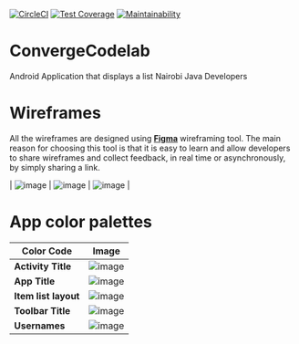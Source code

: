[![CircleCI](https://circleci.com/gh/PromasterGuru/nairobi-java-developers.svg?style=svg)](https://circleci.com/gh/PromasterGuru/nairobi-java-developers)
[![Test Coverage](https://api.codeclimate.com/v1/badges/a141aa73b0bf051ca102/test_coverage)](https://codeclimate.com/github/PromasterGuru/nairobi-java-developers/test_coverage)
[![Maintainability](https://api.codeclimate.com/v1/badges/a141aa73b0bf051ca102/maintainability)](https://codeclimate.com/github/PromasterGuru/nairobi-java-developers/maintainability)
# ConvergeCodelab

Android Application that displays a list Nairobi Java Developers

# Wireframes

All the wireframes are designed using **[Figma](https://www.figma.com/)** wireframing tool. The main reason for choosing this tool is that it is easy to learn and allow developers to share wireframes and collect feedback, in real time or asynchronously, by simply sharing a link.

| ![image](https://user-images.githubusercontent.com/39240075/54424140-519a3980-4723-11e9-8a63-5d36a2e7e861.png) | ![image](https://user-images.githubusercontent.com/39240075/54424143-5363fd00-4723-11e9-9ddc-b0289609f89c.png) | ![image](https://user-images.githubusercontent.com/39240075/54424132-4e06b280-4723-11e9-9640-ecef45054495.png) |

# App color palettes

| Color Code           | Image                                                                                                          |
| -------------------- | -------------------------------------------------------------------------------------------------------------- |
| **Activity Title**   | ![image](https://user-images.githubusercontent.com/39240075/53101612-2f096c00-353b-11e9-86c5-9c8b02120318.png) |
| **App Title**        | ![image](https://user-images.githubusercontent.com/39240075/53101631-392b6a80-353b-11e9-8b15-cf1da2a7f325.png) |
| **Item list layout** | ![image](https://user-images.githubusercontent.com/39240075/53282218-c0e4c500-3745-11e9-82f9-7653b68eee81.png) |
| **Toolbar Title**    | ![image](https://user-images.githubusercontent.com/39240075/53101664-46485980-353b-11e9-808f-09e57982b8d1.png) |
| **Usernames**        | ![image](https://user-images.githubusercontent.com/39240075/53101695-58c29300-353b-11e9-98f8-bba4fbec5630.png) |

